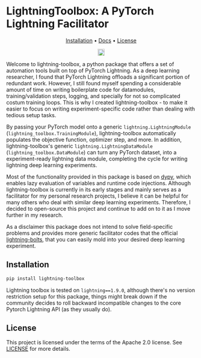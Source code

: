 # LightningToolbox: A PyTorch Lightning Facilitator
<p align="center">
  <a href="#installation">Installation</a> •
  <a href="https://github.com/vahidzee/lightning-toolbox/tree/main/docs/README.md">Docs</a> •
  <a href="#license">License</a>
</p>

<p align="center" markdown="1">
    <a href="https://badge.fury.io/py/lightning_toolbox"><img src="https://badge.fury.io/py/lightning_toolbox.svg" alt="PyPI version" height="18"></a>
</p>


Welcome to lightning-toolbox, a python package that offers a set of automation tools built on top of PyTorch Lightning. As a deep learning researcher, I found that PyTorch Lightning offloads a significant portion of redundant work. However, I still found myself spending a considerable amount of time on writing boilerplate code for datamodules, training/validation steps, logging, and specially for not so complicated costum training loops. This is why I created lightning-toolbox - to make it easier to focus on writing experiment-specific code rather than dealing with tedious setup tasks.

By passing your PyTorch model onto a generic `lightning.LightningModule` (`lightning_toolbox.TrainingModule`), lightning-toolbox automatically populates the objective function, optimizer step, and more. In addition, lightning-toolbox's generic `lightning.LightningDataModule` (`lightning_toolbox.DataModule`) can turn any PyTorch dataset, into a experiment-ready lightning data module, completing the cycle for writing lightning deep learning experiments.

Most of the functionality provided in this package is based on [dypy](https://github.com/vahidzee/dypy), which enables lazy evaluation of variables and runtime code injections. Although lightning-toolbox is currently in its early stages and mainly serves as a facilitator for my personal research projects, I believe it can be helpful for many others who deal with similar deep learning experiments. Therefore, I decided to open-source this project and continue to add on to it as I move further in my research.

As a disclaimer this package does not intend to solve field-specific problems and provides more generic facilitator codes that the official [lightning-bolts](https://lightning-bolts.readthedocs.io/en/latest/), that you can easily mold into your desired deep learning experiment.

## Installation

```bash
pip install lightning-toolbox
```
Lightning toolbox is tested on `lightning==1.9.0`, although there's no version restriction setup for this package, things might break down if the community decides to roll backward incompatible changes to the core Pytorch Lightning API (as they usually do).

## License

This project is licensed under the terms of the Apache 2.0 license. See [LICENSE](https://github.com/vahidzee/lightning-toolbox/tree/main/LICENSE) for more details.